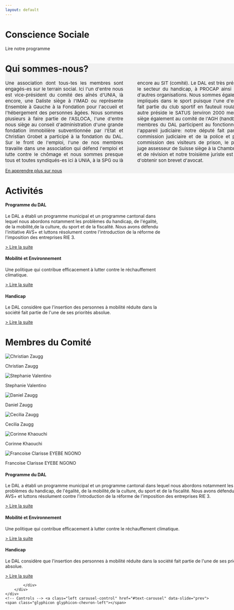 ```yaml
---
layout: default
---
```


<style>
.rspt {
  text-align: justify;
  hyphens: auto;
  column-count: 2;
  column-gap: 3em;
  font-size:15px;
}
</style>

<div class="jumbotron">
        <h1>Conscience Sociale</h1>
        <p class="lead"></p>
        <div class="btn-jumbo">
        <p class="text-center"><a class="btn btn-primary btn-lg" role="button">Lire notre programme</a></p>
      </div>
</div>


<div class="mx-auto" style="width: 800px;">
<div class="container my-5"  style="background-color:#f2f2f2;border-radius:15px;">
  <div class="divider-outside-bottom">
    <h1 class="txt_presentation">Qui sommes-nous?</h1 >
    <p class="rspt my-md-4">
      Une association dont tous-tes les membres sont engagés-es sur le terrain social. Ici l'un d'entre nous est vice-président du comité des aînés d'UNIA, là encore, une Daliste siège à l'IMAD ou représente Ensemble à Gauche à la Fondation pour l'accueil et l'hébergement des personnes âgées. Nous sommes plusieurs à faire partie de l'ASLOCA, l'une d'entre nous siège au conseil d'administration d'une grande
      fondation immobilière subventionnée par l'Etat et Christian Grobet a participé à la
      fondation du DAL. Sur le front de l'emploi, l'une de nos membres travaille dans une
      association qui défend l'emploi et lutte contre le chômage et nous sommes presque
      tous et toutes syndiqués-es ici à UNIA, à la SPG ou là encore au SIT (comité). Le
      DAL est très présent dans le secteur du handicap, à PROCAP ainsi que dans d'autres
      organisations. Nous sommes également très impliqués dans le sport puisque l'une
      d'entre nous fait partie du club sportif en fauteuil roulant, qu'un autre préside le
      SATUS (environ 2000 membres) et siège également au comité de l'AGH (handball).
      Trois membres du DAL participent au fonctionnement de l'appareil judiciaire: notre
      député fait partie de la commission judiciaire et de la police et préside la commission
      des visiteurs de prison, le plus jeune juge assesseur de Suisse siège à la Chambre
      d'appel et de révision et notre troisième juriste est en passe d'obtenir son brevet
      d'avocat.
    </p>
    <p class="lead">
      <a class="btn btn-primary btn-lg" href="#" role="button">En apprendre plus sur nous</a>
    </p>
</div>
</div>

</div>


<div class="py-5">
  <div class="container">
    <h1 class="mb-4">Activités</h1>
    <div class="card-deck">
      <div class="card">
        <div class="card-block">
          <h4 class="card-title">Programme du DAL</h4>
          <p class="card-text">Le DAL a établi un programme municipal et un programme cantonal dans lequel nous abordons notamment les problèmes du handicap, de l'égalité, de la mobilité,de la culture, du sport et de la fiscalité. Nous avons défendu l'initiative AVS+ et luttons résolument contre l'introduction de la réforme de l'imposition des entreprises RIE 3.</p>
          <p class="card-text"><a href="/activites/programme.html">> Lire la suite</a></p>
        </div>
      </div>
      <div class="card mt-3 mt-md-0">
        <div class="card-block">
          <h4 class="card-title">Mobilité et Environnement</h4>
          <p class="card-text">Une politique qui contribue efficacement à lutter contre le réchauffement climatique.</p>
          <p class="card-text"><a href="/activites/mobilité-environnement.html">> Lire la suite</a></p>
        </div>
      </div>
      <div class="card mt-3 mt-md-0">
        <div class="card-block">
          <h4 class="card-title">Handicap</h4>
          <p class="card-text">Le DAL considère que l'insertion des personnes à mobilité réduite dans la société fait partie de l'une de ses priorités absolue.</p>
          <p class="card-text"><a href="/activites/handicap.html">> Lire la suite</a></p>
        </div>
      </div>
    </div>
  </div>
</div>

<div class="container mt-5">
  <h1 class="mb-4">Membres du Comité</h1>
  <div class="row">
    <div class="col-md-4">
      <img src="/img/members/christian-zaugg.jpg" alt="Christian Zaugg" class="w-100 mb-3">
      <p class="font-weight-bold mb-0 text-uppercase">Christian Zaugg</p>
    </div>
    <div class="col-md-4 mt-5 mt-md-0">
      <img src="/img/members/stephanie-valentino.jpg" alt="Stephanie Valentino" class="w-100 mb-3">
      <p class="font-weight-bold mb-0 text-uppercase">Stephanie Valentino</p>
    </div>
    <div class="col-md-4 mt-5 mt-md-0">
      <img src="/img/members/daniel-zaugg.jpg" alt="Daniel Zaugg" class="w-100 mb-3">
      <p class="font-weight-bold mb-0 text-uppercase">Daniel Zaugg</p>
    </div>
  </div>
  <div class="row mt-0 mt-md-5">
    <div class="col-md-4 mt-5 mt-md-0">
      <img src="/img/members/cecilia-zaugg.jpg" alt="Cecilia Zaugg" class="w-100 mb-3">
      <p class="font-weight-bold mb-0 text-uppercase">Cecilia Zaugg</p>
    </div>
    <div class="col-md-4 mt-5 mt-md-0">
      <img src="/img/members/female-silhouette.png" alt="Corinne Khaouchi" class="w-100 mb-3">
      <p class="font-weight-bold mb-0 text-uppercase">Corinne Khaouchi</p>
    </div>
    <div class="col-md-4 mt-5 mt-md-0">
      <img src="/img/members/françoise-ngono.jpg" alt="Francoise Clarisse EYEBE NGONO" class="w-100 mb-3">
      <p class="font-weight-bold mb-0 text-uppercase">Francoise Clarisse EYEBE NGONO</p>
    </div>
  </div>
</div>

<div class="mx-auto" style="width: 800px;">


<div id="text-carousel" class="carousel slide" data-ride="carousel">
    <!-- Wrapper for slides -->
    <div class="row">
        <div class="col-xs-offset-3 col-xs-6">
            <div class="carousel-inner">
                <div class="item active">
                    <div class="carousel-content">
                      <div class="card card-inverse card-primary mb-3 text-center">
                        <div class="card-block">
                          <h4 class="card-title">Programme du DAL</h4>
                          <p class="card-text">Le DAL a établi un programme municipal et un programme cantonal dans lequel nous abordons notamment les problèmes du handicap, de l'égalité, de la mobilité,de la culture, du sport et de la fiscalité. Nous avons défendu l'initiative AVS+ et luttons résolument contre l'introduction de la réforme de l'imposition des entreprises RIE 3.</p>
                          <p class="card-text"><a href="/activites/programme.html">> Lire la suite</a></p>
                        </div>
                      </div>
                    </div>
                </div>
                <div class="item">
                    <div class="carousel-content">
                      <div class="card card-inverse card-success mb-3 text-center">
                        <div class="card-block">
                          <h4 class="card-title">Mobilité et Environnement</h4>
                          <p class="card-text">Une politique qui contribue efficacement à lutter contre le réchauffement climatique.</p>
                          <p class="card-text"><a href="/activites/mobilité-environnement.html">> Lire la suite</a></p>
                        </div>
                      </div>
                    </div>
                </div>
                <div class="item">
                    <div class="carousel-content">
                      <div class="card card-inverse card-info mb-3 text-center">
                        <div class="card-block">
                          <h4 class="card-title">Handicap</h4>
                          <p class="card-text">Le DAL considère que l'insertion des personnes à mobilité réduite dans la société fait partie de l'une de ses priorités absolue.</p>
                          <p class="card-text"><a href="/activites/handicap.html">> Lire la suite</a></p>
                        </div>
                      </div>
                    </div>
                </div>

            </div>
        </div>
    </div>
    <!-- Controls --> <a class="left carousel-control" href="#text-carousel" data-slide="prev">
    <span class="glyphicon glyphicon-chevron-left"></span>
  </a>
 <a class="right carousel-control" href="#text-carousel" data-slide="next">
    <span class="glyphicon glyphicon-chevron-right"></span>
  </a>

</div>
</div>
<script src='http://cdnjs.cloudflare.com/ajax/libs/jquery/2.1.3/jquery.min.js'></script>
<script src='https://maxcdn.bootstrapcdn.com/bootstrap/3.1.1/js/bootstrap.min.js'></script>

